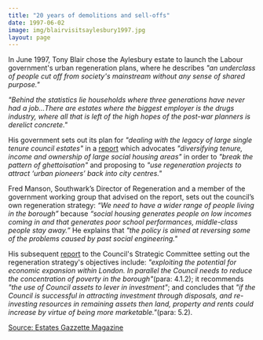 ```yaml
---
title: "20 years of demolitions and sell-offs"
date: 1997-06-02
image: img/blairvisitsaylesbury1997.jpg
layout: page
---
```

In June 1997, Tony Blair chose the Aylesbury estate to launch the Labour government's urban regeneration plans, where he describes _"an underclass of people cut off from society's mainstream without any sense of shared purpose."_

_"Behind the statistics lie households where three generations have never had a job...There are estates where the biggest employer is the drugs industry, where all that is left of the high hopes of the post-war planners is derelict concrete."_

His government sets out its plan for _"dealing with the legacy of large single tenure council estates"_ in a [report](https://35percent.org/img/urban-task-force-report.pdf) which advocates _"diversifying tenure, income and ownership of large social housing areas"_ in order to _"break the pattern of ghettoisation"_ and proposing to _"use regeneration projects to attract ‘urban pioneers’ back into city centres."_

Fred Manson, Southwark’s Director of Regeneration and a member of the government working group that advised on the report, sets out the council’s own regeneration strategy: _“We need to have a wider range of people living in the borough”_ because _“social housing generates people on low incomes coming in and that generates poor school performances, middle-class people stay away.”_  He explains that _"the policy is aimed at reversing some of the problems caused by past social engineering."_

His subsequent [report](http://heygatewashome.org/img/RegenerationStrategy.pdf) to the Council's Strategic Committee setting out the regeneration strategy's objectives include: _"exploiting the potential for economic expansion within London. In parallel the Council needs to reduce the concentration of poverty in the borough"_(para: 4.1.2); it recommends _"the use of Council assets to lever in investment"_; and concludes that _"if the Council is successful in attracting investment through disposals, and re-investing resources in remaining assets then land, property and rents could increase by virtue of being more marketable."_(para: 5.2).

[Source: Estates Gazzette Magazine](https://bit.ly/36OV20E)
